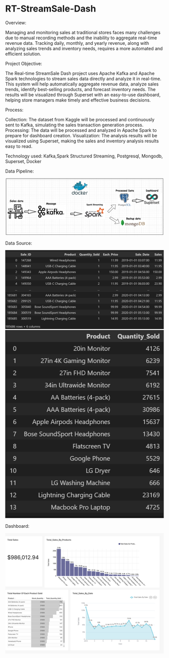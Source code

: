# RT-StreamSale-Dash
Overview:

Managing and monitoring sales at traditional stores faces many challenges due to manual recording methods and the inability to aggregate real-time revenue data. Tracking daily, monthly, and yearly revenue, along with analyzing sales trends and inventory needs, requires a more automated and efficient solution.

Project Objective:

The Real-time StreamSale Dash project uses Apache Kafka and Apache Spark technologies to stream sales data directly and analyze it in real-time. This system will help automatically aggregate revenue data, analyze sales trends, identify best-selling products, and forecast inventory needs. The results will be visualized through Superset with an easy-to-use dashboard, helping store managers make timely and effective business decisions.

Process:

Collection: The dataset from Kaggle will be processed and continuously sent to Kafka, simulating the sales transaction generation process.
Processing: The data will be processed and analyzed in Apache Spark to prepare for dashboard creation.
Visualization: The analysis results will be visualized using Superset, making the sales and inventory analysis results easy to read.

Technology used: Kafka,Spark Structured Streaming, Postgresql, Mongodb, Superset, Docker

Data Pipeline:

![Data pipeline](images/datapipline.png)

Data Source:

![Sales](images/sales.png)
![Stocks](images/stocks.png)

Dashboard:

![Dashboard](images/dashboard.jpg)




